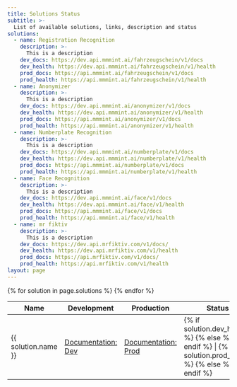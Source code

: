 ```yaml
---
title: Solutions Status
subtitle: >-
  List of available solutions, links, description and status
solutions:
  - name: Registration Recognition
    description: >-
      This is a description
    dev_docs: https://dev.api.mmmint.ai/fahrzeugschein/v1/docs
    dev_health: https://dev.api.mmmint.ai/fahrzeugschein/v1/health
    prod_docs: https://api.mmmint.ai/fahrzeugschein/v1/docs
    prod_health: https://api.mmmint.ai/fahrzeugschein/v1/health
  - name: Anonymizer
    description: >-
      This is a description
    dev_docs: https://dev.api.mmmint.ai/anonymizer/v1/docs
    dev_health: https://dev.api.mmmint.ai/anonymizer/v1/health
    prod_docs: https://api.mmmint.ai/anonymizer/v1/docs
    prod_health: https://api.mmmint.ai/anonymizer/v1/health
  - name: Numberplate Recognition
    description: >-
      This is a description
    dev_docs: https://dev.api.mmmint.ai/numberplate/v1/docs
    dev_health: https://dev.api.mmmint.ai/numberplate/v1/health
    prod_docs: https://api.mmmint.ai/numberplate/v1/docs
    prod_health: https://api.mmmint.ai/numberplate/v1/health
  - name: Face Recognition
    description: >-
      This is a description
    dev_docs: https://dev.api.mmmint.ai/face/v1/docs
    dev_health: https://dev.api.mmmint.ai/face/v1/health
    prod_docs: https://api.mmmint.ai/face/v1/docs
    prod_health: https://api.mmmint.ai/face/v1/health
  - name: mr fiktiv
    description: >-
      This is a description
    dev_docs: https://dev.api.mrfiktiv.com/v1/docs/
    dev_health: https://dev.api.mrfiktiv.com/v1/health
    prod_docs: https://api.mrfiktiv.com/v1/docs/
    prod_health: https://api.mrfiktiv.com/v1/health
layout: page
---
```


<link rel="stylesheet" href="https://stackpath.bootstrapcdn.com/font-awesome/4.7.0/css/font-awesome.min.css" />

<table>
  <thead>
    <tr>
      <th>Name</th>
      <!-- <th>Description</th> -->
      <th>Development</th>
      <th>Production</th>
      <th>Status</th>
    </tr>
  </thead>
  <tbody>
    {% for solution in page.solutions %}
    <tr>
        <td>{{ solution.name }}</td>
        <!-- <td>{{ solution.description }}</td> -->
        <td>
            <a href="{{ solution.dev_docs }}" target="_blank" class="button">
                Documentation: Dev
            </a>
        </td>
        <td>
            <a href="{{ solution.prod_docs }}" target="_blank" class="button">
                Documentation: Prod
            </a>
        </td>
        <td >
            {% if solution.dev_health %}
                <a href="{{solution.dev_health}}" target="_blank">
                    <i class="fa fa-check-circle-o" aria-hidden="true" style="color:#6FB38A"></i>
                </a>
            {% else %}
                <a href="{{solution.dev_health}}" target="_blank">
                    <i class="fa fa-exclamation-circle" aria-hidden="true">
                    </i>
                </a>
            {% endif %}
            |
            {% if solution.prod_health %}
                <a href="{{solution.prod_health}}" target="_blank">
                    <i class="fa fa-check-circle-o" aria-hidden="true" style="color:#6FB38A">
                    </i>
                </a>
            {% else %}
                <a href="{{solution.prod_health}}" target="_blank">
                    <i class="fa fa-exclamation-circle" aria-hidden="true">
                    </i>
                </a>
            {% endif %}
        </td>
    </tr>
    {% endfor %}
  </tbody>
</table>
